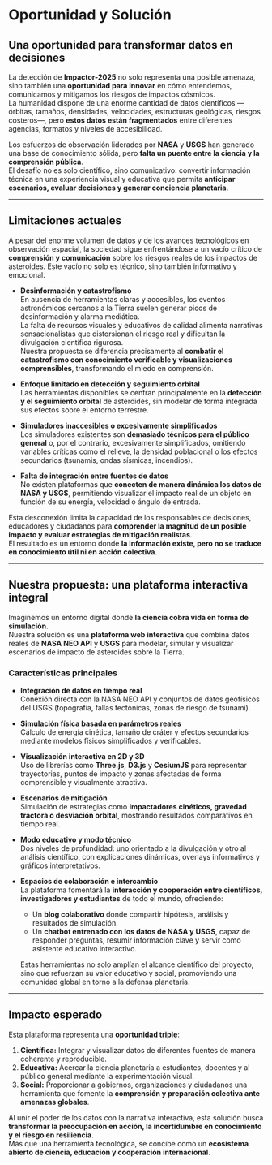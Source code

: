 # Oportunidad y Solución

## Una oportunidad para transformar datos en decisiones

La detección de **Impactor-2025** no solo representa una posible amenaza, sino también una **oportunidad para innovar** en cómo entendemos, comunicamos y mitigamos los riesgos de impactos cósmicos.  
La humanidad dispone de una enorme cantidad de datos científicos —órbitas, tamaños, densidades, velocidades, estructuras geológicas, riesgos costeros—, pero **estos datos están fragmentados** entre diferentes agencias, formatos y niveles de accesibilidad.

Los esfuerzos de observación liderados por **NASA** y **USGS** han generado una base de conocimiento sólida, pero **falta un puente entre la ciencia y la comprensión pública**.  
El desafío no es solo científico, sino comunicativo: convertir información técnica en una experiencia visual y educativa que permita **anticipar escenarios, evaluar decisiones y generar conciencia planetaria**.

---

## Limitaciones actuales

A pesar del enorme volumen de datos y de los avances tecnológicos en observación espacial, la sociedad sigue enfrentándose a un vacío crítico de **comprensión y comunicación** sobre los riesgos reales de los impactos de asteroides.
Este vacío no solo es técnico, sino también informativo y emocional.

- **Desinformación y catastrofismo**  
  En ausencia de herramientas claras y accesibles, los eventos astronómicos cercanos a la Tierra suelen generar picos de desinformación y alarma mediática.  
  La falta de recursos visuales y educativos de calidad alimenta narrativas sensacionalistas que distorsionan el riesgo real y dificultan la divulgación científica rigurosa.  
  Nuestra propuesta se diferencia precisamente al **combatir el catastrofismo con conocimiento verificable y visualizaciones comprensibles**, transformando el miedo en comprensión.

- **Enfoque limitado en detección y seguimiento orbital**  
  Las herramientas disponibles se centran principalmente en la **detección y el seguimiento orbital** de asteroides, sin modelar de forma integrada sus efectos sobre el entorno terrestre.

- **Simuladores inaccesibles o excesivamente simplificados**  
  Los simuladores existentes son **demasiado técnicos para el público general** o, por el contrario, excesivamente simplificados, omitiendo variables críticas como el relieve, la densidad poblacional o los efectos secundarios (tsunamis, ondas sísmicas, incendios).

- **Falta de integración entre fuentes de datos**  
  No existen plataformas que **conecten de manera dinámica los datos de NASA y USGS**, permitiendo visualizar el impacto real de un objeto en función de su energía, velocidad o ángulo de entrada.

Esta desconexión limita la capacidad de los responsables de decisiones, educadores y ciudadanos para **comprender la magnitud de un posible impacto y evaluar estrategias de mitigación realistas**.  
El resultado es un entorno donde **la información existe, pero no se traduce en conocimiento útil ni en acción colectiva**.

---

## Nuestra propuesta: una plataforma interactiva integral

Imaginemos un entorno digital donde **la ciencia cobra vida en forma de simulación**.  
Nuestra solución es una **plataforma web interactiva** que combina datos reales de **NASA NEO API** y **USGS** para modelar, simular y visualizar escenarios de impacto de asteroides sobre la Tierra.

### Características principales

- **Integración de datos en tiempo real**  
  Conexión directa con la NASA NEO API y conjuntos de datos geofísicos del USGS (topografía, fallas tectónicas, zonas de riesgo de tsunami).

- **Simulación física basada en parámetros reales**  
  Cálculo de energía cinética, tamaño de cráter y efectos secundarios mediante modelos físicos simplificados y verificables.

- **Visualización interactiva en 2D y 3D**  
  Uso de librerías como **Three.js**, **D3.js** y **CesiumJS** para representar trayectorias, puntos de impacto y zonas afectadas de forma comprensible y visualmente atractiva.

- **Escenarios de mitigación**  
  Simulación de estrategias como **impactadores cinéticos, gravedad tractora o desviación orbital**, mostrando resultados comparativos en tiempo real.

- **Modo educativo y modo técnico**  
  Dos niveles de profundidad: uno orientado a la divulgación y otro al análisis científico, con explicaciones dinámicas, overlays informativos y gráficos interpretativos.

- **Espacios de colaboración e intercambio**  
  La plataforma fomentará la **interacción y cooperación entre científicos, investigadores y estudiantes** de todo el mundo, ofreciendo:
  - Un **blog colaborativo** donde compartir hipótesis, análisis y resultados de simulación.  
  - Un **chatbot entrenado con los datos de NASA y USGS**, capaz de responder preguntas, resumir información clave y servir como asistente educativo interactivo.  

  Estas herramientas no solo amplían el alcance científico del proyecto, sino que refuerzan su valor educativo y social, promoviendo una comunidad global en torno a la defensa planetaria.

---

## Impacto esperado

Esta plataforma representa una **oportunidad triple**:

1. **Científica:** Integrar y visualizar datos de diferentes fuentes de manera coherente y reproducible.  
2. **Educativa:** Acercar la ciencia planetaria a estudiantes, docentes y al público general mediante la experimentación visual.  
3. **Social:** Proporcionar a gobiernos, organizaciones y ciudadanos una herramienta que fomente la **comprensión y preparación colectiva ante amenazas globales**.

Al unir el poder de los datos con la narrativa interactiva, esta solución busca **transformar la preocupación en acción, la incertidumbre en conocimiento y el riesgo en resiliencia**.  
Más que una herramienta tecnológica, se concibe como un **ecosistema abierto de ciencia, educación y cooperación internacional**.

